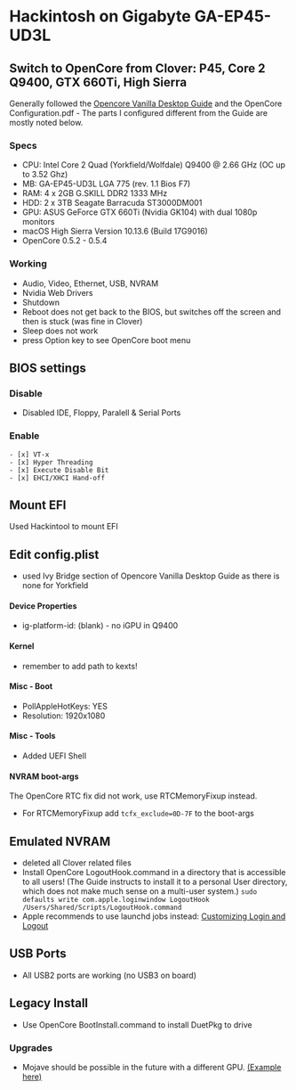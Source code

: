 # Hackintosh on Gigabyte GA-EP45-UD3L
## Switch to OpenCore from Clover: P45, Core 2 Q9400, GTX 660Ti, High Sierra
Generally followed the [Opencore Vanilla Desktop Guide](https://khronokernel-2.gitbook.io/opencore-vanilla-desktop-guide/) and the OpenCore Configuration.pdf - The parts I configured different from the Guide are mostly noted below.

### Specs
* CPU: Intel Core 2 Quad (Yorkfield/Wolfdale) Q9400 @ 2.66 GHz (OC up to 3.52 Ghz)
* MB: GA-EP45-UD3L LGA 775 (rev. 1.1 Bios F7)
* RAM: 4 x 2GB G.SKILL DDR2 1333 MHz
* HDD: 2 x 3TB Seagate Barracuda ST3000DM001
* GPU: ASUS GeForce GTX 660Ti (Nvidia GK104) with dual 1080p monitors
* macOS High Sierra Version 10.13.6 (Build 17G9016) 
* OpenCore 0.5.2 - 0.5.4

### Working
- Audio, Video, Ethernet, USB, NVRAM
- Nvidia Web Drivers
- Shutdown
- Reboot does not get back to the BIOS, but switches off the screen and then is stuck (was fine in Clover)
- Sleep does not work
- press Option key to see OpenCore boot menu

## BIOS settings

### Disable
  - Disabled IDE, Floppy, Paralell & Serial Ports

### Enable
	- [x] VT-x
	- [x] Hyper Threading
	- [x] Execute Disable Bit
	- [x] EHCI/XHCI Hand-off

## Mount EFI
Used Hackintool to mount EFI

## Edit config.plist
* used Ivy Bridge section of Opencore Vanilla Desktop Guide as there is none for Yorkfield

#### Device Properties
* ig-platform-id: (blank) - no iGPU in Q9400

#### Kernel
* remember to add path to kexts!

#### Misc - Boot
* PollAppleHotKeys: YES
* Resolution: 1920x1080

#### Misc - Tools
* Added UEFI Shell

#### NVRAM boot-args
The OpenCore  RTC fix did not work, use RTCMemoryFixup instead.
* For RTCMemoryFixup add `tcfx_exclude=0D-7F` to the boot-args

## Emulated NVRAM
* deleted all Clover related files
* Install OpenCore LogoutHook.command in a directory that is accessible to all users! (The Guide instructs to install it to a personal User directory, which does not make much sense on a multi-user system.)
`sudo defaults write com.apple.loginwindow LogoutHook /Users/Shared/Scripts/LogoutHook.command`
* Apple recommends to use launchd jobs instead: [Customizing Login and Logout](https://developer.apple.com/library/archive/documentation/MacOSX/Conceptual/BPSystemStartup/Chapters/CustomLogin.html)

## USB Ports
* All USB2 ports are working (no USB3 on board)

## Legacy Install
* Use OpenCore BootInstall.command to install DuetPkg to drive

### Upgrades
- Mojave should be possible in the future with a different GPU. [(Example here)](https://www.reddit.com/r/hackintosh/comments/aca8uu/success_gap35ds3r_core2_q9450_gtx_760/)

